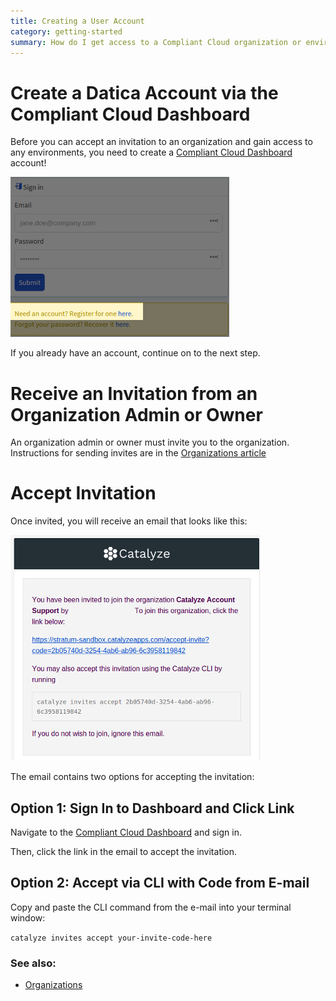 ```yaml
---
title: Creating a User Account
category: getting-started
summary: How do I get access to a Compliant Cloud organization or environment?
---
```


# Create a Datica Account via the Compliant Cloud Dashboard

Before you can accept an invitation to an organization and gain access to any environments, you need to create a [Compliant Cloud Dashboard](https://product.datica.com/compliant-cloud) account!

![register](images/account_register.png)

If you already have an account, continue on to the next step.

# Receive an Invitation from an Organization Admin or Owner

An organization admin or owner must invite you to the organization. Instructions for sending invites are in the [Organizations article](/compliant-cloud/articles/concepts/organizations)

# Accept Invitation

Once invited, you will receive an email that looks like this:

![email](images/account_email.png)

The email contains two options for accepting the invitation:

## Option 1: Sign In to Dashboard and Click Link

Navigate to the [Compliant Cloud Dashboard](https://product.datica.com/compliant-cloud) and sign in.

Then, click the link in the email to accept the invitation.

## Option 2: Accept via CLI with Code from E-mail

Copy and paste the CLI command from the e-mail into your terminal window:

`catalyze invites accept your-invite-code-here`

### See also:

* [Organizations](/compliant-cloud/articles/concepts/organizations)
